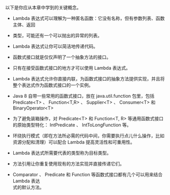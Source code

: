 以下是你应从本章中学到的关键概念。

* Lambda 表达式可以理解为一种匿名函数：它没有名称，但有参数列表、函数主体、返回

* 类型，可能还有一个可以抛出的异常的列表。

* Lambda 表达式让你可以简洁地传递代码。

* 函数式接口就是仅仅声明了一个抽象方法的接口。

* 只有在接受函数式接口的地方才可以使用 Lambda 表达式。

* Lambda 表达式允许你直接内联，为函数式接口的抽象方法提供实现，并且将整个表达式作为函数式接口的一个实例。

* Java 8 自带一些常用的函数式接口，放在 java.util.function 包里，包括 Predicate&lt;T&gt; 、 Function&lt;T,R&gt; 、 Supplier&lt;T&gt; 、 Consumer&lt;T&gt; 和 BinaryOperator&lt;T&gt;

* 为了避免装箱操作，对 Predicate&lt;T&gt; 和 Function&lt;T, R&gt; 等通用函数式接口的原始类型特化： IntPredicate 、 IntToLongFunction 等。

* 环绕执行模式（即在方法所必需的代码中间，你需要执行点儿什么操作，比如资源分配和清理）可以配合 Lambda 提高灵活性和可重用性。

* Lambda 表达式所需要代表的类型称为目标类型。

* 方法引用让你重复使用现有的方法实现并直接传递它们。

* Comparator 、 Predicate 和 Function 等函数式接口都有几个可以用来结合 Lambda 表达  
  式的默认方法。



